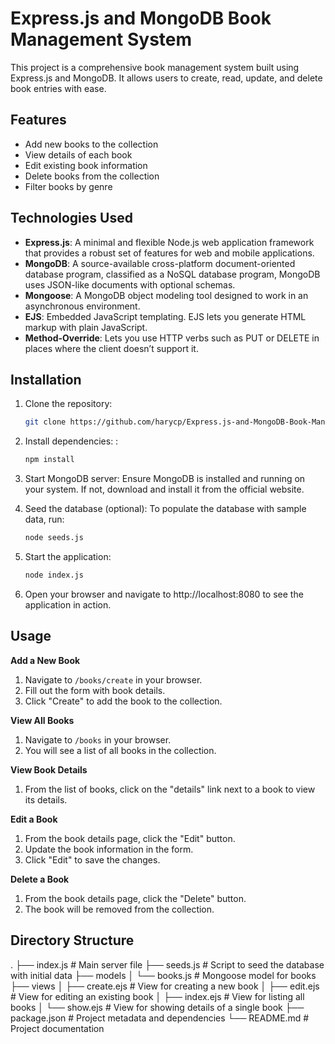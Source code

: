 # Express.js and MongoDB Book Management System

This project is a comprehensive book management system built using Express.js and MongoDB. It allows users to create, read, update, and delete book entries with ease.

## Features

- Add new books to the collection
- View details of each book
- Edit existing book information
- Delete books from the collection
- Filter books by genre

## Technologies Used

- **Express.js**: A minimal and flexible Node.js web application framework that provides a robust set of features for web and mobile applications.
- **MongoDB**: A source-available cross-platform document-oriented database program, classified as a NoSQL database program, MongoDB uses JSON-like documents with optional schemas.
- **Mongoose**: A MongoDB object modeling tool designed to work in an asynchronous environment.
- **EJS**: Embedded JavaScript templating. EJS lets you generate HTML markup with plain JavaScript.
- **Method-Override**: Lets you use HTTP verbs such as PUT or DELETE in places where the client doesn’t support it.

## Installation

1. Clone the repository:
   ```bash
   git clone https://github.com/harycp/Express.js-and-MongoDB-Book-Management-System.git
   
2. Install dependencies: :
   ```bash
   npm install

3. Start MongoDB server:
   Ensure MongoDB is installed and running on your system. If not, download and install it from the official website.

4. Seed the database (optional):
   To populate the database with sample data, run:
   ```bash
   node seeds.js

5. Start the application:
   ```bash
   node index.js

6. Open your browser and navigate to http://localhost:8080 to see the application in action.

## Usage

**Add a New Book**

1. Navigate to `/books/create` in your browser.
2. Fill out the form with book details.
3. Click "Create" to add the book to the collection.

**View All Books**

1. Navigate to `/books` in your browser.
2. You will see a list of all books in the collection.

**View Book Details**

1. From the list of books, click on the "details" link next to a book to view its details.

**Edit a Book**

1. From the book details page, click the "Edit" button.
2. Update the book information in the form.
3. Click "Edit" to save the changes.

**Delete a Book**

1. From the book details page, click the "Delete" button.
2. The book will be removed from the collection.

## Directory Structure

.
├── index.js              # Main server file
├── seeds.js              # Script to seed the database with initial data
├── models
│   └── books.js          # Mongoose model for books
├── views
│   ├── create.ejs        # View for creating a new book
│   ├── edit.ejs          # View for editing an existing book
│   ├── index.ejs         # View for listing all books
│   └── show.ejs          # View for showing details of a single book
├── package.json          # Project metadata and dependencies
└── README.md             # Project documentation


